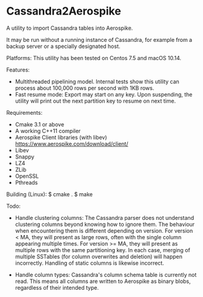 # Cassandra2Aerospike
A utility to import Cassandra tables into Aerospike.

It may be run without a running instance of Cassandra, for example from a backup server or a specially designated host.

Platforms:
This utility has been tested on Centos 7.5 and macOS 10.14.

Features:
* Multithreaded pipelining model.
  Internal tests show this utility can process about 100,000 rows per second with 1KB rows.
* Fast resume mode:
  Export may start on any key. Upon suspending, the utility will print out the next partition key to resume on next time.

Requirements:
* Cmake 3.1 or above
* A working C++11 compiler
* Aerospike Client libraries (with libev) https://www.aerospike.com/download/client/
* Libev
* Snappy
* LZ4
* ZLib
* OpenSSL
* Pthreads

Building (Linux):
$ cmake .
$ make

Todo:
* Handle clustering columns:
  The Cassandra parser does not understand clustering columns beyond knowing how to ignore them. The behaviour when encountering them is different depending on version.
  For version < MA, they will present as large rows, often with the single column appearing multiple times.
  For version >= MA, they will present as multiple rows with the same partitioning key.
  In each case, merging of multiple SSTables (for column overwrites and deletion) will happen incorrectly.
  Handling of static columns is likewise incorrect.
  
* Handle column types:
  Cassandra's column schema table is currently not read. This means all columns are written to Aerospike as binary blobs, regardless of their intended type.
  
